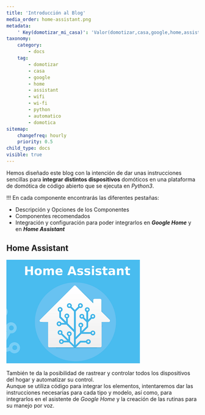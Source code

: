 ```yaml
---
title: 'Introducción al Blog'
media_order: home-assistant.png
metadata:
    ' Key(domotizar_mi_casa)': 'Valor(domotizar,casa,google,home,assistant,wifi,wi-fi,python,automatico,domotica)'
taxonomy:
    category:
        - docs
    tag:
        - domotizar
        - casa
        - google
        - home
        - assistant
        - wifi
        - wi-fi
        - python
        - automatico
        - domotica
sitemap:
    changefreq: hourly
    priority: 0.5
child_type: docs
visible: true
---
```


Hemos diseñado este blog con la intención de dar unas instrucciones sencillas
para **integrar distintos dispositivos** domóticos en una plataforma de domótica
de código abierto que se ejecuta en _Python3_.

!!! En cada componente encontrarás las diferentes pestañas:
+ Descripción y Opciones de los Componentes
+ Componentes recomendados
+ Integración y configuración para poder integrarlos en _**Google Home**_ y en _**Home Assistant**_

## Home Assistant ##

![Home Assistant](home-assistant.png)

También te da la posibilidad de rastrear y controlar todos los dispositivos del hogar y automatizar su control.<br />
Aunque se utiliza código para integrar los elementos, intentaremos dar las instrucciones necesarias para cada tipo y modelo, así como, para integrarlos en el asistente de _Google Home_ y la creación de las rutinas para su manejo por voz. 